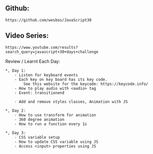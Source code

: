 ## Github:

    https://github.com/wesbos/JavaScript30

## Video Series:

    https://www.youtube.com/results?search_query=javascript+30+days+challenge

Review / Learnt Each Day:

    *, Day 1:
        - Listen for keyboard events
        - Each key on key board has its key code.
            See this website for the keycode: https://keycode.info/
        - How to play audio with <audio> tag
        - Event: transitionend

        - Add and remove styles classes, Animation with JS

    *, Day 2:
        - How to use transform for animation
        - 360 degree animation
        - How to run a function every 1s

    *, Day 3:
        - CSS variable setup
        - How to update CSS variable using JS
        - Access <input> properties using JS
